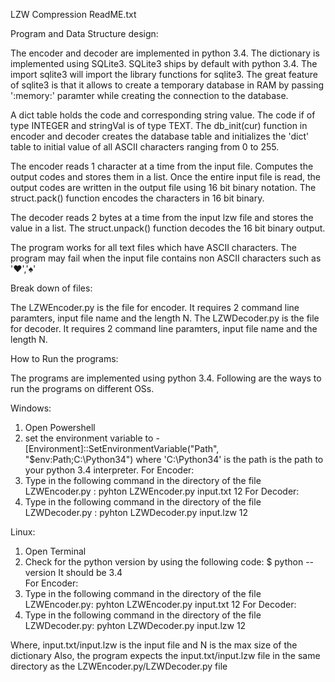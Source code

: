 LZW Compression ReadME.txt


Program and Data Structure design:

The encoder and decoder are implemented in python 3.4. The dictionary is implemented using SQLite3.
SQLite3 ships by default with python 3.4. The import sqlite3 will import the library functions for sqlite3.
The great feature of sqlite3 is that it allows to create a temporary database in RAM by passing ':memory:'
paramter while creating the connection to the database.

A dict table holds the code and corresponding string value. The code if of type INTEGER and stringVal is of type TEXT.
The db_init(cur) function in encoder and decoder creates the database table and initializes the 'dict' table to initial
value of all ASCII characters ranging from 0 to 255.

The encoder reads 1 character at a time from the input file. Computes the output codes and stores them in a list.
Once the entire input file is read, the output codes are written in the output file using 16 bit binary notation.
The struct.pack() function encodes the characters in 16 bit binary.

The decoder reads 2 bytes at a time from the input lzw file and stores the value in a list. The struct.unpack() function 
decodes the 16 bit binary output.

The program works for all text files which have ASCII characters. 
The program may fail when the input file contains non ASCII characters such as '♥','♠'

Break down of files:

The LZWEncoder.py is the file for encoder. It requires 2 command line paramters, input file name and the length N.
The LZWDecoder.py is the file for decoder. It requires 2 command line paramters, input file name and the length N.  


How to Run the programs:

The programs are implemented using python 3.4. Following are the ways to run the programs on different OSs.  

Windows:
1. Open Powershell
2. set the environment variable to - [Environment]::SetEnvironmentVariable("Path", "$env:Path;C:\Python34") where 
   'C:\Python34' is the path is the path to your python 3.4 interpreter.
For Encoder:
3. Type in the following command in the directory of the file LZWEncoder.py : pyhton LZWEncoder.py input.txt 12 
For Decoder:
3. Type in the following command in the directory of the file LZWDecoder.py : pyhton LZWDecoder.py input.lzw 12 

Linux:
1. Open Terminal
2. Check for the python version by using the following code:
   $ python --version
   It should be 3.4   
For Encoder:
3. Type in the following command in the directory of the file LZWEncoder.py: pyhton LZWEncoder.py input.txt 12 
For Decoder:
3. Type in the following command in the directory of the file LZWDecoder.py: pyhton LZWDecoder.py input.lzw 12 
   
Where, input.txt/input.lzw is the input file and N is the max size of the dictionary
Also, the program expects the input.txt/input.lzw file in the same directory as the LZWEncoder.py/LZWDecoder.py file

